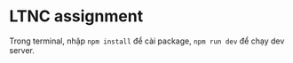# LTNC assignment

Trong terminal, nhập `npm install` để cài package, `npm run dev` để chạy dev server.

